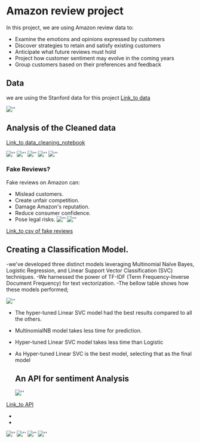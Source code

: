   # Amazon review project 

In this project, we are using Amazon review data to:

* Examine the emotions and opinions expressed by customers
* Discover strategies to retain and satisfy existing customers
* Anticipate what future reviews must hold
* Project how customer sentiment may evolve in the coming years
* Group customers based on their preferences and feedback

## Data
  we are using the Stanford data for this project
  [Link_to data](https://cseweb.ucsd.edu/~jmcauley/datasets/amazon/links.html)

  ![''](git_readme_images/image_1.png)

## Analysis of the Cleaned data
[Link_to data_cleaning_notebook](https://github.com/Hirann97/Amazon_product_review_Analysis/blob/main/amazon%20project%20%20Data%20preprocessing%20and%20sentiment%20analysis.ipynb)

![''](git_readme_images/image_2.png)
![''](git_readme_images/image_3.png)
![''](git_readme_images/image_4.png)
![''](git_readme_images/image_5.png)
![''](git_readme_images/image_7.png)

### Fake Reviews?
Fake reviews on Amazon can:

- Mislead customers.
- Create unfair competition.
- Damage Amazon's reputation.
- Reduce consumer confidence.
- Pose legal risks.
![''](git_readme_images/image_8.png)
![''](git_readme_images/image_9.png)

[Link_to csv of fake reviews](https://github.com/Hirann97/Amazon_product_review_Analysis/tree/main/findings)

## Creating a Classification Model.

-we've developed three distinct models leveraging Multinomial Naïve Bayes, Logistic Regression, and Linear Support Vector Classification (SVC) techniques.
-We harnessed the power of TF-IDF (Term Frequency-Inverse Document Frequency) for text vectorization.
-The bellow table shows how these models performed;

![''](git_readme_images/image_x.png)

- The hyper-tuned Linear SVC model had the best results compared to all the others.

- MultinomialNB model takes less time for prediction.

- Hyper-tuned Linear SVC model takes less time than  Logistic

- As Hyper-tuned Linear SVC  is the best model, selecting that as the final model

  ## An API for sentiment Analysis

  ![''](git_readme_images/image_12.png)

[Link_to API](https://github.com/Hirann97/Amazon_product_review_Analysis/tree/main/api_for_sentiment_analysis)

-

-
![''](git_readme_images/image_13.png)
![''](git_readme_images/image_15.png)
![''](git_readme_images/image_16.png)
![''](git_readme_images/image_17.png)
  





  

